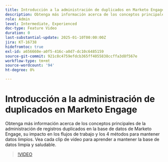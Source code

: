 ```yaml
---
title: Introducción a la administración de duplicados en Marketo Engage
description: Obtenga más información acerca de los conceptos principales de la administración de registros duplicados en la base de datos de Marketo Engage, su impacto en los flujos de trabajo y los 4 métodos para mantener datos limpios. Vea cada clip de vídeo para aprender a mantener la base de datos limpia y saludable.
role: Admin
level: Intermediate, Experienced
doc-type: Feature Video
duration: 0
last-substantial-update: 2025-01-10T00:00:00Z
jira: KT-16738
hidefromtoc: true
exl-id: a656660e-a0f5-416c-a0d7-dc10c6485159
source-git-commit: 921c8c4759efdcb365ff4055838ccffa3d8f567e
workflow-type: tm+mt
source-wordcount: '94'
ht-degree: 0%

---
```


# Introducción a la administración de duplicados en Marketo Engage

Obtenga más información acerca de los conceptos principales de la administración de registros duplicados en la base de datos de Marketo Engage, su impacto en los flujos de trabajo y los 4 métodos para mantener datos limpios. Vea cada clip de vídeo para aprender a mantener la base de datos limpia y saludable.

>[!VIDEO](https://video.tv.adobe.com/v/3441776/?learn=on&enablevpops)
